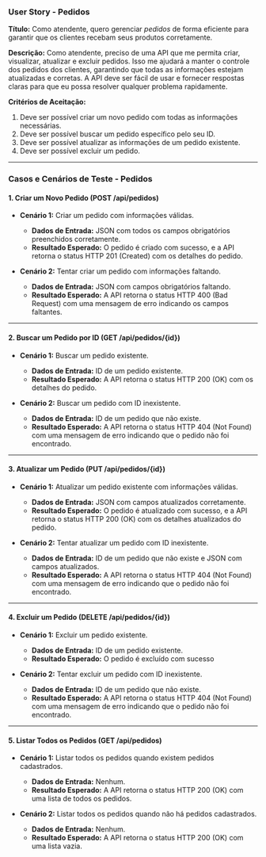 ### User Story  - Pedidos

**Título:** Como atendente, quero gerenciar *pedidos* de forma eficiente para garantir que os clientes recebam seus produtos corretamente.

**Descrição:**
Como atendente, preciso de uma API que me permita criar, visualizar, atualizar e excluir pedidos. Isso me ajudará a manter o controle dos pedidos dos clientes, garantindo que todas as informações estejam atualizadas e corretas. A API deve ser fácil de usar e fornecer respostas claras para que eu possa resolver qualquer problema rapidamente.

**Critérios de Aceitação:**
1. Deve ser possível criar um novo pedido com todas as informações necessárias.
2. Deve ser possível buscar um pedido específico pelo seu ID.
3. Deve ser possível atualizar as informações de um pedido existente.
4. Deve ser possível excluir um pedido.

---

### Casos e Cenários de Teste - Pedidos

#### 1. Criar um Novo Pedido (POST /api/pedidos)
- **Cenário 1:** Criar um pedido com informações válidas.
  - **Dados de Entrada:** JSON com todos os campos obrigatórios preenchidos corretamente.
  - **Resultado Esperado:** O pedido é criado com sucesso, e a API retorna o status HTTP 201 (Created) com os detalhes do pedido.

- **Cenário 2:** Tentar criar um pedido com informações faltando.
  - **Dados de Entrada:** JSON com campos obrigatórios faltando.
  - **Resultado Esperado:** A API retorna o status HTTP 400 (Bad Request) com uma mensagem de erro indicando os campos faltantes.

---

#### 2. Buscar um Pedido por ID (GET /api/pedidos/{id})
- **Cenário 1:** Buscar um pedido existente.
  - **Dados de Entrada:** ID de um pedido existente.
  - **Resultado Esperado:** A API retorna o status HTTP 200 (OK) com os detalhes do pedido.

- **Cenário 2:** Buscar um pedido com ID inexistente.
  - **Dados de Entrada:** ID de um pedido que não existe.
  - **Resultado Esperado:** A API retorna o status HTTP 404 (Not Found) com uma mensagem de erro indicando que o pedido não foi encontrado.

---

#### 3. Atualizar um Pedido (PUT /api/pedidos/{id})
- **Cenário 1:** Atualizar um pedido existente com informações válidas.
  - **Dados de Entrada:** JSON com campos atualizados corretamente.
  - **Resultado Esperado:** O pedido é atualizado com sucesso, e a API retorna o status HTTP 200 (OK) com os detalhes atualizados do pedido.

- **Cenário 2:** Tentar atualizar um pedido com ID inexistente.
  - **Dados de Entrada:** ID de um pedido que não existe e JSON com campos atualizados.
  - **Resultado Esperado:** A API retorna o status HTTP 404 (Not Found) com uma mensagem de erro indicando que o pedido não foi encontrado.

---

#### 4. Excluir um Pedido (DELETE /api/pedidos/{id})
- **Cenário 1:** Excluir um pedido existente.
  - **Dados de Entrada:** ID de um pedido existente.
  - **Resultado Esperado:** O pedido é excluído com sucesso

- **Cenário 2:** Tentar excluir um pedido com ID inexistente.
  - **Dados de Entrada:** ID de um pedido que não existe.
  - **Resultado Esperado:** A API retorna o status HTTP 404 (Not Found) com uma mensagem de erro indicando que o pedido não foi encontrado.

---

#### 5. Listar Todos os Pedidos (GET /api/pedidos)
- **Cenário 1:** Listar todos os pedidos quando existem pedidos cadastrados.
  - **Dados de Entrada:** Nenhum.
  - **Resultado Esperado:** A API retorna o status HTTP 200 (OK) com uma lista de todos os pedidos.

- **Cenário 2:** Listar todos os pedidos quando não há pedidos cadastrados.
  - **Dados de Entrada:** Nenhum.
  - **Resultado Esperado:** A API retorna o status HTTP 200 (OK) com uma lista vazia.